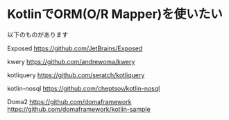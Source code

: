 

# KotlinでORM(O/R Mapper)を使いたい

以下のものがあります

Exposed
https://github.com/JetBrains/Exposed

kwery
https://github.com/andrewoma/kwery


kotliquery
https://github.com/seratch/kotliquery


kotlin-nosql
https://github.com/cheptsov/kotlin-nosql

Doma2
https://github.com/domaframework
https://github.com/domaframework/kotlin-sample
